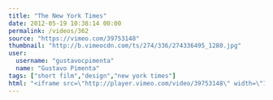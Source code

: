 ```yaml
---
title: "The New York Times"
date: 2012-05-19 10:38:14 00:00
permalink: /videos/362
source: "https://vimeo.com/39753148"
thumbnail: "http://b.vimeocdn.com/ts/274/336/274336495_1280.jpg"
user:
  username: "gustavocpimenta"
  name: "Gustavo Pimenta"
tags: ["short film","design","new york times"]
html: "<iframe src=\"http://player.vimeo.com/video/39753148\" width=\"1280\" height=\"720\" frameborder=\"0\" webkitallowfullscreen mozallowfullscreen allowfullscreen></iframe>"
---
```


